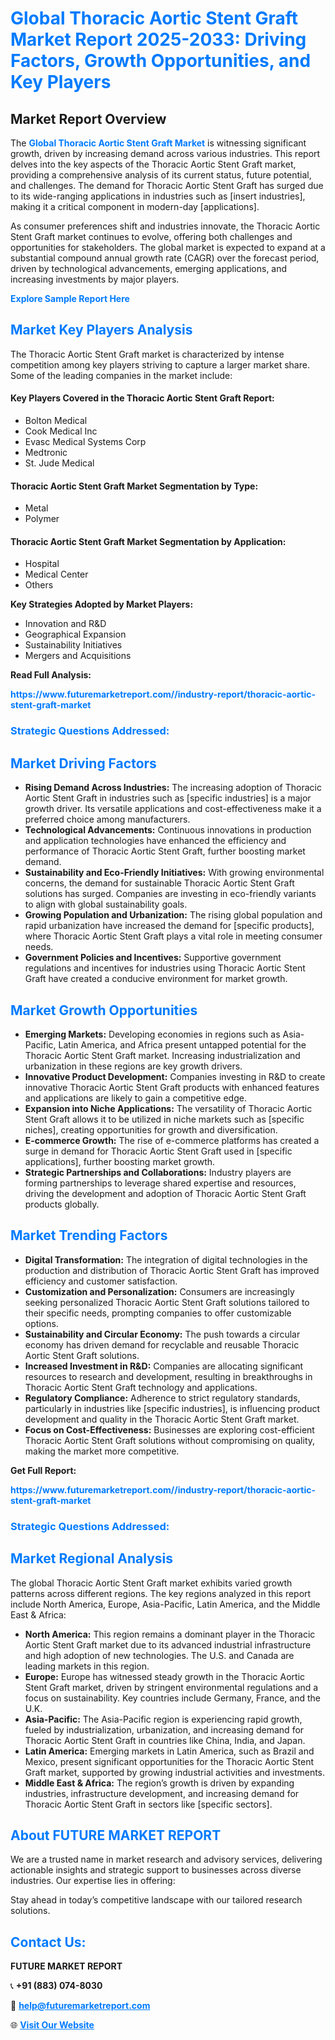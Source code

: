 <h1 style="color: #007BFF;">Global Thoracic Aortic Stent Graft Market Report 2025-2033: Driving Factors, Growth Opportunities, and Key Players</h1>

<section id="overview">
<h2>Market Report Overview</h2>
<p>The <a href="https://www.futuremarketreport.com//industry-report/thoracic-aortic-stent-graft-market" style="color: #007BFF; text-decoration: none;"><strong>Global Thoracic Aortic Stent Graft Market</strong></a> is witnessing significant growth, driven by increasing demand across various industries. This report delves into the key aspects of the Thoracic Aortic Stent Graft market, providing a comprehensive analysis of its current status, future potential, and challenges. The demand for Thoracic Aortic Stent Graft has surged due to its wide-ranging applications in industries such as [insert industries], making it a critical component in modern-day [applications].</p>
<p>As consumer preferences shift and industries innovate, the Thoracic Aortic Stent Graft market continues to evolve, offering both challenges and opportunities for stakeholders. The global market is expected to expand at a substantial compound annual growth rate (CAGR) over the forecast period, driven by technological advancements, emerging applications, and increasing investments by major players.</p>
</section>

<section id="overview">
<p><a href="https://www.futuremarketreport.com//request-sample/reportId=83977" style="color: #007BFF; text-decoration: none;"><strong>Explore Sample Report Here</strong></a></p>
</section>

<section id="key-players">
<h2 style="color: #007BFF;">Market Key Players Analysis</h2>
<p>The Thoracic Aortic Stent Graft market is characterized by intense competition among key players striving to capture a larger market share. Some of the leading companies in the market include:</p>
<h4>Key Players Covered in the Thoracic Aortic Stent Graft Report:</h4>
<ul><li>Bolton Medical</li><li>Cook Medical Inc</li><li>Evasc Medical Systems Corp</li><li>Medtronic</li><li>St. Jude Medical</li></ul>
<h4>Thoracic Aortic Stent Graft Market Segmentation by Type:</h4>
<ul><li>Metal</li><li>Polymer</li></ul>

<h4>Thoracic Aortic Stent Graft Market Segmentation by Application:</h4>
<ul><li>Hospital</li><li>Medical Center</li><li>Others</li></ul>
<p><strong>Key Strategies Adopted by Market Players:</strong></p>
<ul>
<li>Innovation and R&D</li>
<li>Geographical Expansion</li>
<li>Sustainability Initiatives</li>
<li>Mergers and Acquisitions</li>
</ul>
</section>

<section>
<p><strong>Read Full Analysis: </strong></p><a href="https://www.futuremarketreport.com//industry-report/thoracic-aortic-stent-graft-market" style="color: #007BFF; text-decoration: none;"><strong>https://www.futuremarketreport.com//industry-report/thoracic-aortic-stent-graft-market</strong></a>
<h3 style="color: #007BFF;">Strategic Questions Addressed:</h3>
</section>

<section id="driving-factors">
<h2 style="color: #007BFF;">Market Driving Factors</h2>
<ul>
<li><strong>Rising Demand Across Industries:</strong> The increasing adoption of Thoracic Aortic Stent Graft in industries such as [specific industries] is a major growth driver. Its versatile applications and cost-effectiveness make it a preferred choice among manufacturers.</li>
<li><strong>Technological Advancements:</strong> Continuous innovations in production and application technologies have enhanced the efficiency and performance of Thoracic Aortic Stent Graft, further boosting market demand.</li>
<li><strong>Sustainability and Eco-Friendly Initiatives:</strong> With growing environmental concerns, the demand for sustainable Thoracic Aortic Stent Graft solutions has surged. Companies are investing in eco-friendly variants to align with global sustainability goals.</li>
<li><strong>Growing Population and Urbanization:</strong> The rising global population and rapid urbanization have increased the demand for [specific products], where Thoracic Aortic Stent Graft plays a vital role in meeting consumer needs.</li>
<li><strong>Government Policies and Incentives:</strong> Supportive government regulations and incentives for industries using Thoracic Aortic Stent Graft have created a conducive environment for market growth.</li>
</ul>
</section>

<section id="growth-opportunities">
<h2 style="color: #007BFF;">Market Growth Opportunities</h2>
<ul>
<li><strong>Emerging Markets:</strong> Developing economies in regions such as Asia-Pacific, Latin America, and Africa present untapped potential for the Thoracic Aortic Stent Graft market. Increasing industrialization and urbanization in these regions are key growth drivers.</li>
<li><strong>Innovative Product Development:</strong> Companies investing in R&D to create innovative Thoracic Aortic Stent Graft products with enhanced features and applications are likely to gain a competitive edge.</li>
<li><strong>Expansion into Niche Applications:</strong> The versatility of Thoracic Aortic Stent Graft allows it to be utilized in niche markets such as [specific niches], creating opportunities for growth and diversification.</li>
<li><strong>E-commerce Growth:</strong> The rise of e-commerce platforms has created a surge in demand for Thoracic Aortic Stent Graft used in [specific applications], further boosting market growth.</li>
<li><strong>Strategic Partnerships and Collaborations:</strong> Industry players are forming partnerships to leverage shared expertise and resources, driving the development and adoption of Thoracic Aortic Stent Graft products globally.</li>
</ul>
</section>

<section id="trending-factors">
<h2 style="color: #007BFF;">Market Trending Factors</h2>
<ul>
<li><strong>Digital Transformation:</strong> The integration of digital technologies in the production and distribution of Thoracic Aortic Stent Graft has improved efficiency and customer satisfaction.</li>
<li><strong>Customization and Personalization:</strong> Consumers are increasingly seeking personalized Thoracic Aortic Stent Graft solutions tailored to their specific needs, prompting companies to offer customizable options.</li>
<li><strong>Sustainability and Circular Economy:</strong> The push towards a circular economy has driven demand for recyclable and reusable Thoracic Aortic Stent Graft solutions.</li>
<li><strong>Increased Investment in R&D:</strong> Companies are allocating significant resources to research and development, resulting in breakthroughs in Thoracic Aortic Stent Graft technology and applications.</li>
<li><strong>Regulatory Compliance:</strong> Adherence to strict regulatory standards, particularly in industries like [specific industries], is influencing product development and quality in the Thoracic Aortic Stent Graft market.</li>
<li><strong>Focus on Cost-Effectiveness:</strong> Businesses are exploring cost-efficient Thoracic Aortic Stent Graft solutions without compromising on quality, making the market more competitive.</li>
</ul>
</section>

<section>
<p><strong>Get Full Report: </strong></p><a href="https://www.futuremarketreport.com//industry-report/thoracic-aortic-stent-graft-market" style="color: #007BFF; text-decoration: none;"><strong>https://www.futuremarketreport.com//industry-report/thoracic-aortic-stent-graft-market</strong></a>
<h3 style="color: #007BFF;">Strategic Questions Addressed:</h3>
</section>


<section id="regional-analysis">
<h2 style="color: #007BFF;">Market Regional Analysis</h2>
<p>The global Thoracic Aortic Stent Graft market exhibits varied growth patterns across different regions. The key regions analyzed in this report include North America, Europe, Asia-Pacific, Latin America, and the Middle East & Africa:</p>
<ul>
<li><strong>North America:</strong> This region remains a dominant player in the Thoracic Aortic Stent Graft market due to its advanced industrial infrastructure and high adoption of new technologies. The U.S. and Canada are leading markets in this region.</li>
<li><strong>Europe:</strong> Europe has witnessed steady growth in the Thoracic Aortic Stent Graft market, driven by stringent environmental regulations and a focus on sustainability. Key countries include Germany, France, and the U.K.</li>
<li><strong>Asia-Pacific:</strong> The Asia-Pacific region is experiencing rapid growth, fueled by industrialization, urbanization, and increasing demand for Thoracic Aortic Stent Graft in countries like China, India, and Japan.</li>
<li><strong>Latin America:</strong> Emerging markets in Latin America, such as Brazil and Mexico, present significant opportunities for the Thoracic Aortic Stent Graft market, supported by growing industrial activities and investments.</li>
<li><strong>Middle East & Africa:</strong> The region’s growth is driven by expanding industries, infrastructure development, and increasing demand for Thoracic Aortic Stent Graft in sectors like [specific sectors].</li>
</ul>
</section>

<footer>
<h2 style="color: #007BFF;">About FUTURE MARKET REPORT</h2>
<p>We are a trusted name in market research and advisory services, delivering actionable insights and strategic support to businesses across diverse industries. Our expertise lies in offering:</p>

<p>Stay ahead in today’s competitive landscape with our tailored research solutions.</p>

<h2 style="color: #007BFF;">Contact Us:</h2>
<p><strong>FUTURE MARKET REPORT</strong></p>
<p>📞 <strong>+91 (883) 074-8030</strong></p>
<p>📧 <strong><a href="mailto:help@futuremarketreport.com" style="color: #007BFF;">help@futuremarketreport.com</a></strong></p>
<p>🌐 <strong><a href="https://www.futuremarketreport.com/" style="color: #007BFF;">Visit Our Website</a></strong></p>
</footer>